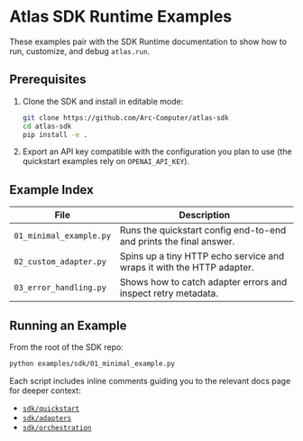 # Atlas SDK Runtime Examples

These examples pair with the SDK Runtime documentation to show how to run, customize, and debug `atlas.run`.

## Prerequisites

1. Clone the SDK and install in editable mode:
   ```bash
   git clone https://github.com/Arc-Computer/atlas-sdk
   cd atlas-sdk
   pip install -e .
   ```
2. Export an API key compatible with the configuration you plan to use (the quickstart examples rely on `OPENAI_API_KEY`).

## Example Index

| File | Description |
|------|-------------|
| `01_minimal_example.py` | Runs the quickstart config end-to-end and prints the final answer. |
| `02_custom_adapter.py` | Spins up a tiny HTTP echo service and wraps it with the HTTP adapter. |
| `03_error_handling.py` | Shows how to catch adapter errors and inspect retry metadata. |

## Running an Example

From the root of the SDK repo:

```bash
python examples/sdk/01_minimal_example.py
```

Each script includes inline comments guiding you to the relevant docs page for deeper context:

- [`sdk/quickstart`](../../docs/sdk/quickstart.mdx)
- [`sdk/adapters`](../../docs/sdk/adapters.mdx)
- [`sdk/orchestration`](../../docs/sdk/orchestration.mdx)
